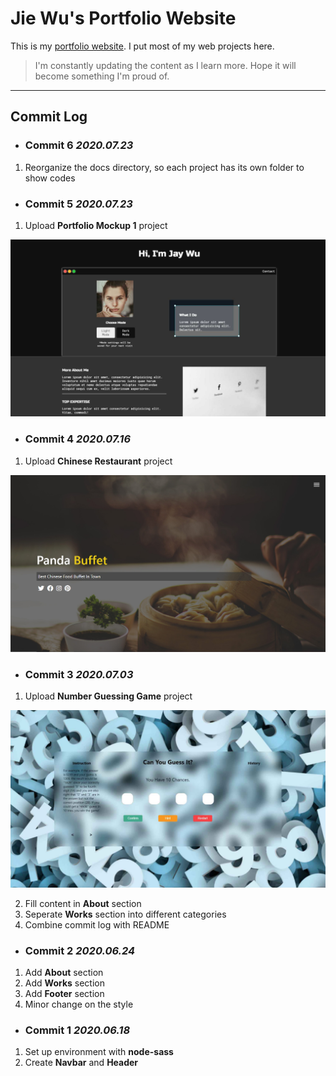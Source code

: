 # Jie Wu's Portfolio Website

This is my [portfolio website](https://fairjay8788.github.io/portfolio/). I put most of my web projects here.

> I'm constantly updating the content as I learn more. Hope it will become something I'm proud of.

---

## Commit Log

- ### Commit 6 _2020.07.23_

1. Reorganize the docs directory, so each project has its own folder to show codes

- ### Commit 5 _2020.07.23_

1. Upload **Portfolio Mockup 1** project

![Screen Shot](./docs/img/ssportfolioMU1.jpg)

- ### Commit 4 _2020.07.16_

1. Upload **Chinese Restaurant** project

![Screen Shot](./docs/img/sschinesefood.jpg)

- ### Commit 3 _2020.07.03_

1. Upload **Number Guessing Game** project

![Screen Shot](./docs/img/ssnumbergame.jpg)

2. Fill content in **About** section
3. Seperate **Works** section into different categories
4. Combine commit log with README

- ### Commit 2 _2020.06.24_

1. Add **About** section
2. Add **Works** section
3. Add **Footer** section
4. Minor change on the style

- ### Commit 1 _2020.06.18_

1. Set up environment with **node-sass**
2. Create **Navbar** and **Header**
